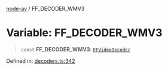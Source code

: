 [node-av](../globals.md) / FF\_DECODER\_WMV3

# Variable: FF\_DECODER\_WMV3

> `const` **FF\_DECODER\_WMV3**: [`FFVideoDecoder`](../type-aliases/FFVideoDecoder.md)

Defined in: [decoders.ts:342](https://github.com/seydx/av/blob/f8631fc881b394300b1479f511d55cf1c370a87f/src/constants/decoders.ts#L342)
